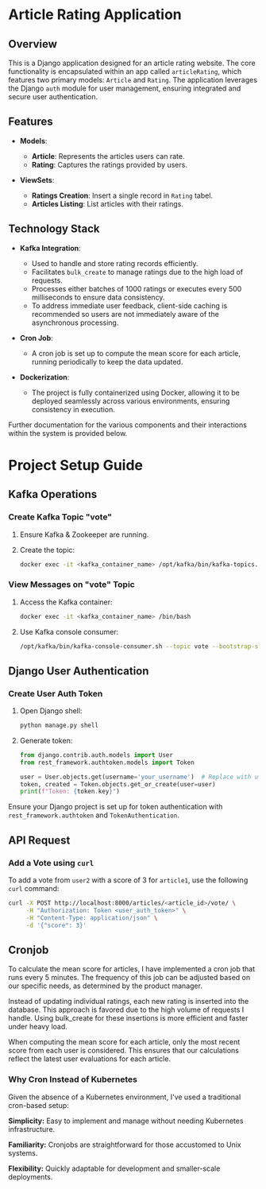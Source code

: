 # Article Rating Application

## Overview

This is a Django application designed for an article rating website. The core functionality is encapsulated within an app called `articleRating`, which features two primary models: `Article` and `Rating`. The application leverages the Django `auth` module for user management, ensuring integrated and secure user authentication.

## Features

- **Models**:
  - **Article**: Represents the articles users can rate.
  - **Rating**: Captures the ratings provided by users.

- **ViewSets**:
  - **Ratings Creation**: Insert a single record in `Rating` tabel.
  - **Articles Listing**: List articles with their ratings.

## Technology Stack

- **Kafka Integration**: 
  - Used to handle and store rating records efficiently.
  - Facilitates `bulk_create` to manage ratings due to the high load of requests.
  - Processes either batches of 1000 ratings or executes every 500 milliseconds to ensure data consistency.
  - To address immediate user feedback, client-side caching is recommended so users are not immediately aware of the asynchronous processing.

- **Cron Job**:
  - A cron job is set up to compute the mean score for each article, running periodically to keep the data updated.

- **Dockerization**:
  - The project is fully containerized using Docker, allowing it to be deployed seamlessly across various environments, ensuring consistency in execution.


Further documentation for the various components and their interactions within the system is provided below.


# Project Setup Guide

## Kafka Operations

### Create Kafka Topic "vote"

1. Ensure Kafka & Zookeeper are running.

2. Create the topic:
   ```bash
   docker exec -it <kafka_container_name> /opt/kafka/bin/kafka-topics.sh --create --topic vote --bootstrap-server localhost:9092 --partitions 1 --replication-factor 1
   ```

### View Messages on "vote" Topic

1. Access the Kafka container:
   ```bash
   docker exec -it <kafka_container_name> /bin/bash
   ```

2. Use Kafka console consumer:
   ```bash
   /opt/kafka/bin/kafka-console-consumer.sh --topic vote --bootstrap-server localhost:9092 --from-beginning
   ```

## Django User Authentication

### Create User Auth Token

1. Open Django shell:
   ```bash
   python manage.py shell
   ```

2. Generate token:
   ```python
   from django.contrib.auth.models import User
   from rest_framework.authtoken.models import Token

   user = User.objects.get(username='your_username')  # Replace with username
   token, created = Token.objects.get_or_create(user=user)
   print(f"Token: {token.key}")
   ```

Ensure your Django project is set up for token authentication with `rest_framework.authtoken` and `TokenAuthentication`.


## API Request

### Add a Vote using `curl`

To add a vote from `user2` with a score of 3 for `article1`, use the following `curl` command:

```bash
curl -X POST http://localhost:8000/articles/<article_id>/vote/ \
     -H "Authorization: Token <user_auth_token>" \
     -H "Content-Type: application/json" \
     -d '{"score": 3}'
```

## Cronjob

To calculate the mean score for articles, I have implemented a cron job that runs every 5 minutes. The frequency of this job can be adjusted based on our specific needs, as determined by the product manager.

Instead of updating individual ratings, each new rating is inserted into the database. This approach is favored due to the high volume of requests I handle. Using bulk_create for these insertions is more efficient and faster under heavy load.

When computing the mean score for each article, only the most recent score from each user is considered. This ensures that our calculations reflect the latest user evaluations for each article.


### Why Cron Instead of Kubernetes
Given the absence of a Kubernetes environment, I've used a traditional cron-based setup:

**Simplicity:** Easy to implement and manage without needing Kubernetes infrastructure.

**Familiarity:** Cronjobs are straightforward for those accustomed to Unix systems. 

**Flexibility:** Quickly adaptable for development and smaller-scale deployments.